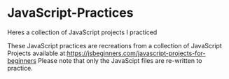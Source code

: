 # JavaScript-Practices
Heres a collection of JavaScript projects I practiced


These JavaScript practices are recreations from a collection of JavaScript Projects available at:https://jsbeginners.com/javascript-projects-for-beginners
Please note that only the JavaScipt files are re-written to practice.

